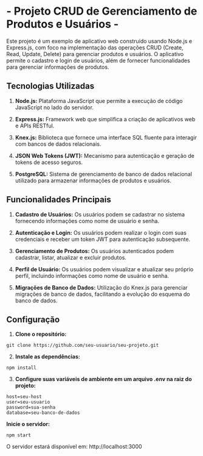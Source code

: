 # - Projeto CRUD de Gerenciamento de Produtos e Usuários -

Este projeto é um exemplo de aplicativo web construído usando Node.js e Express.js, com foco na implementação das operações CRUD (Create, Read, Update, Delete) para gerenciar produtos e usuários. O aplicativo permite o cadastro e login de usuários, além de fornecer funcionalidades para gerenciar informações de produtos.


## Tecnologias Utilizadas

1. **Node.js:** Plataforma JavaScript que permite a execução de código JavaScript no lado do servidor.

2. **Express.js:** Framework web que simplifica a criação de aplicativos web e APIs RESTful.

3. **Knex.js:** Biblioteca que fornece uma interface SQL fluente para interagir com bancos de dados relacionais.

4. **JSON Web Tokens (JWT):** Mecanismo para autenticação e geração de tokens de acesso seguros.

5. **PostgreSQL:** Sistema de gerenciamento de banco de dados relacional utilizado para armazenar informações de produtos e usuários.

## Funcionalidades Principais

1. **Cadastro de Usuários:** Os usuários podem se cadastrar no sistema fornecendo informações como nome de usuário e senha.

2. **Autenticação e Login:** Os usuários podem realizar o login com suas credenciais e receber um token JWT para autenticação subsequente.

3. **Gerenciamento de Produtos:** Os usuários autenticados podem cadastrar, listar, atualizar e excluir produtos.

4. **Perfil de Usuário:** Os usuários podem visualizar e atualizar seu próprio perfil, incluindo informações como nome de usuário e senha.

5. **Migrações de Banco de Dados:** Utilização do Knex.js para gerenciar migrações de banco de dados, facilitando a evolução do esquema do banco de dados.

  
## Configuração

1. **Clone o repositório:**
```
git clone https://github.com/seu-usuario/seu-projeto.git
```
 2. **Instale as dependências:**
```
npm install
```
 3. **Configure suas variáveis de ambiente em um arquivo .env na raiz do projeto:**
```
host=seu-host
user=seu-usuario
password=sua-senha
database=seu-banco-de-dados
```

**Inicie o servidor:**
```
npm start
```
O servidor estará disponível em: http://localhost:3000




